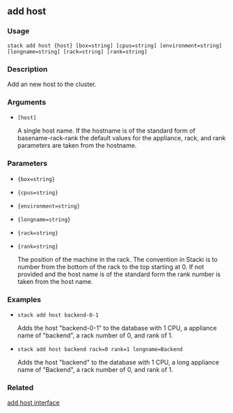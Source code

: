 ## add host

### Usage

`stack add host {host} [box=string] [cpus=string] [environment=string] [longname=string] [rack=string] [rank=string]`

### Description


Add an new host to the cluster.



### Arguments

* `[host]`

   A single host name.  If the hostname is of the standard form of
	basename-rack-rank the default values for the appliance, rack,
	and rank parameters are taken from the hostname.


### Parameters
* `{box=string}`
* `{cpus=string}`
* `{environment=string}`
* `{longname=string}`
* `{rack=string}`
* `{rank=string}`

   The position of the machine in the rack. The convention in Stacki
	is to number from the bottom of the rack to the top starting at 0.
	If not provided and the host name is of the standard form the rank
	number is taken from the host name.

### Examples

* `stack add host backend-0-1`

   Adds the host "backend-0-1" to the database with 1 CPU, a appliance
	name of "backend", a rack number of 0, and rank of 1.

* `stack add host backend rack=0 rank=1 longname=Backend`

   Adds the host "backend" to the database with 1 CPU, a long appliance name
	of "Backend", a rack number of 0, and rank of 1.


### Related
[add host interface](add-host-interface)


